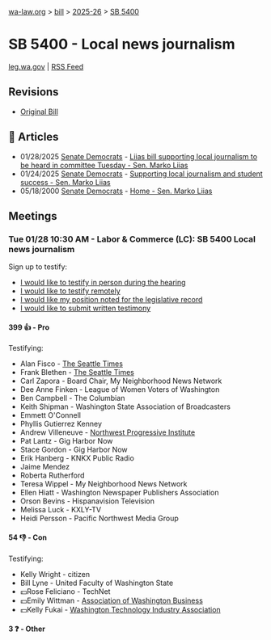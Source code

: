 [wa-law.org](/) > [bill](/bill/) > [2025-26](/bill/2025-26/) > [SB 5400](/bill/2025-26/sb/5400/)

# SB 5400 - Local news journalism
[leg.wa.gov](https://app.leg.wa.gov/billsummary?BillNumber=5400&Year=2025&Initiative=false) | [RSS Feed](./rss.xml)

## Revisions
* [Original Bill](1/)

## 📰 Articles
* 01/28/2025 [Senate Democrats](/org/senate_democrats/) - [Liias bill supporting local journalism to be heard in committee Tuesday - Sen. Marko Liias](https://senatedemocrats.wa.gov/liias/2025/01/27/liias-bill-supporting-local-journalism-to-be-heard-in-committee-tuesday/#:~:text=Senate%20Bill%205400)
* 01/24/2025 [Senate Democrats](/org/senate_democrats/) - [Supporting local journalism and student success - Sen. Marko Liias](https://senatedemocrats.wa.gov/liias/2025/01/24/3559/#:~:text=Senate%20Bill%205400)
* 05/18/2000 [Senate Democrats](/org/senate_democrats/) - [Home - Sen. Marko Liias](https://senatedemocrats.wa.gov/liias/#:~:text=Senate%20Bill%205400)

## Meetings
### Tue 01/28 10:30 AM - Labor & Commerce (LC): SB 5400 Local news journalism
Sign up to testify:
* [I would like to testify in person during the hearing](https://app.leg.wa.gov/csi/Testifier/Add?chamber=House&mId=32587&aId=162253&caId=25013&tId=1)
* [I would like to testify remotely](https://app.leg.wa.gov/csi/Testifier/Add?chamber=House&mId=32587&aId=162253&caId=25013&tId=2)
* [I would like my position noted for the legislative record](https://app.leg.wa.gov/csi/Testifier/Add?chamber=House&mId=32587&aId=162253&caId=25013&tId=3)
* [I would like to submit written testimony](https://app.leg.wa.gov/csi/Testifier/Add?chamber=House&mId=32587&aId=162253&caId=25013&tId=4)

#### 399 👍 - Pro
Testifying:
* Alan Fisco - [The Seattle Times](/org/the_seattle_times/)
* Frank Blethen - [The Seattle Times](/org/the_seattle_times/)
* Carl Zapora - Board Chair, My Neighborhood News Network
* Dee Anne Finken - League of Women Voters of Washington
* Ben Campbell - The Columbian
* Keith Shipman - Washington State Association of Broadcasters
* Emmett O'Connell
* Phyllis Gutierrez Kenney
* Andrew Villeneuve - [Northwest Progressive Institute](/org/northwest_progressive_institute/)
* Pat Lantz - Gig Harbor Now
* Stace Gordon - Gig Harbor Now
* Erik Hanberg - KNKX Public Radio
* Jaime Mendez
* Roberta Rutherford
* Teresa Wippel - My Neighborhood News Network
* Ellen Hiatt - Washington Newspaper Publishers Association
* Orson Bevins - Hispanavision Television
* Melissa Luck - KXLY-TV
* Heidi Persson - Pacific Northwest Media Group

#### 54 👎 - Con
Testifying:
* Kelly Wright - citizen
* Bill Lyne - United Faculty of Washington State
* 💵Rose Feliciano - TechNet
* 💵Emily Wittman - [Association of Washington Business](/org/association_of_washington_business/)
* 💵Kelly Fukai - [Washington Technology Industry Association](/org/washington_technology_industry_association/)

#### 3 ❓ - Other
